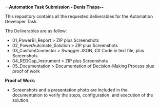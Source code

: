 **--Automation Task Submission - Denis Thapa--**

This repository contains all the requested deliverables for the Automation Developer Task.

The Deliverables are as follow:
- 01_PowerBI_Report > ZIP plus Screenshots
- 02_PowerAutomate_Solution > ZIP plus Screenshots
- 03_CustomConnector > Swagger JSON, C# Code in text file, plus Screenshots
- 04_REDCap_Instrument > ZIP plus Screenshots
- 05_Documentation > Documentation of Decision-Making Process plus proof of work

**Proof of Work:**
- Screenshots and a presentation photo are included in the documentation to verify the steps, configuration, and execution of the solution.

